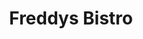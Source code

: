 ---
title: "Freddys Bistro"
address: "Theatre Lane, Lower Glentworth Street, Limerick City Centre, Co. Limerick"
tel: "+353 (0)61 41 8749"
county: "Limerick"
category: "Seafood Restaurants"
type: "Content"
lat: "52.660213470458984"
lng: "-8.627358436584473"
---